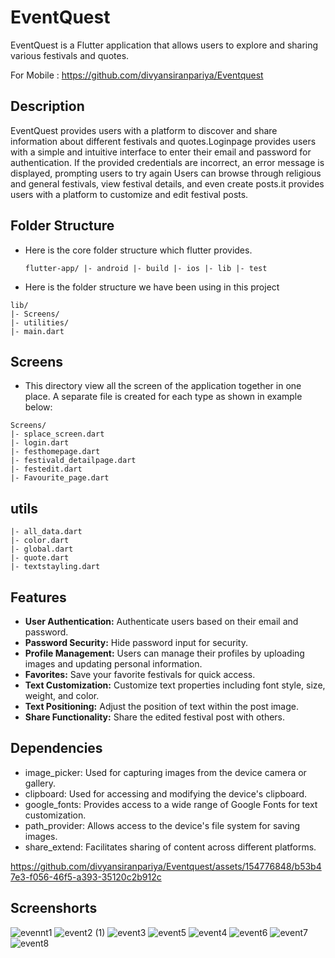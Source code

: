 # EventQuest

   EventQuest is a Flutter application that allows users to explore and sharing various festivals and quotes.
   
  For Mobile : https://github.com/divyansiranpariya/Eventquest

## Description

EventQuest provides users with a platform to discover and share information about different festivals and quotes.Loginpage provides users with a simple and intuitive interface to enter their email and password for authentication. If the provided credentials are incorrect, an error message is displayed, prompting users to try again  Users can browse through religious and general festivals, view festival details, and even create posts.it provides users with a platform to customize and edit festival posts.


## Folder Structure

 * Here is the core folder structure which flutter provides.
   ```
   flutter-app/ |- android |- build |- ios |- lib |- test
   ```

* Here is the folder structure we have been using in this project

 ```
 lib/ 
|- Screens/ 
|- utilities/ 
|- main.dart
 ```

## Screens
* This directory view all the screen of the application together in one place. A separate file is created for each type as shown in example below:
 ```
 Screens/
|- splace_screen.dart
|- login.dart
|- festhomepage.dart
|- festivald_detailpage.dart
|- festedit.dart
|- Favourite_page.dart
```

## utils
```
|- all_data.dart
|- color.dart
|- global.dart
|- quote.dart
|- textstayling.dart
```

## Features
* **User Authentication:** Authenticate users based on their email and password.
* **Password Security:** Hide password input for security.
* **Profile Management:** Users can manage their profiles by uploading images and updating personal information.
* **Favorites:** Save your favorite festivals for quick access.
* **Text Customization:** Customize text properties including font style, size, weight, and color.
* **Text Positioning:** Adjust the position of text within the post image.
* **Share Functionality:** Share the edited festival post with others.

## Dependencies

* image_picker: Used for capturing images from the device camera or gallery.
* clipboard: Used for accessing and modifying the device's clipboard.
* google_fonts: Provides access to a wide range of Google Fonts for text customization.
* path_provider: Allows access to the device's file system for saving images.
* share_extend: Facilitates sharing of content across different platforms.


https://github.com/divyansiranpariya/Eventquest/assets/154776848/b53b47e3-f056-46f5-a393-35120c2b912c



## Screenshorts

![evennt1](https://github.com/divyansiranpariya/Eventquest/assets/154776848/31e4e888-2fe1-46f9-b210-75fa1af48552)
![event2 (1)](https://github.com/divyansiranpariya/Eventquest/assets/154776848/f942bc08-5e0f-41a1-901a-17b7df767154)
![event3](https://github.com/divyansiranpariya/Eventquest/assets/154776848/f34a9646-51d5-419c-8a0d-9ac59a104c1b)
![event5](https://github.com/divyansiranpariya/Eventquest/assets/154776848/fd00049a-7118-4c15-9d6d-5ec441041743)
![event4](https://github.com/divyansiranpariya/Eventquest/assets/154776848/336e8ca5-f6b4-4ade-b16a-4852a5c090c4)
![event6](https://github.com/divyansiranpariya/Eventquest/assets/154776848/20644d4c-8e8f-4237-9915-2a5f48d8548f)
![event7](https://github.com/divyansiranpariya/Eventquest/assets/154776848/abf2acd7-dfc5-4a5e-80dc-b974fad55800)
![event8](https://github.com/divyansiranpariya/Eventquest/assets/154776848/974e5ea9-cc81-4e67-889a-ae98e7eb9c68)


